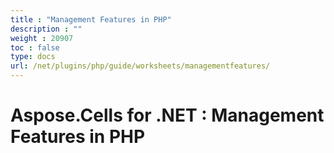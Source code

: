 ```yaml
---
title : "Management Features in PHP" 
description : "" 
weight : 20907 
toc : false
type: docs
url: /net/plugins/php/guide/worksheets/managementfeatures/
---
```


# Aspose.Cells for .NET : Management Features in PHP


